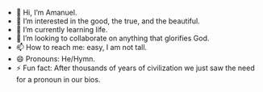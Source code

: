 - 👋 Hi, I’m Amanuel.
- 👀 I’m interested in the good, the true, and the beautiful.
- 🌱 I’m currently learning life.
- 💞️ I’m looking to collaborate on anything that glorifies God.
- 📫 How to reach me: easy, I am not tall. 
- 😄 Pronouns: He/Hymn.
- ⚡ Fun fact: After thousands of years of civilization we just saw the need for a pronoun in our bios.  

<!---
amanuel22316708/amanuel22316708 is a ✨ special ✨ repository because its `README.md` (this file) appears on your GitHub profile.
You can click the Preview link to take a look at your changes.
--->
